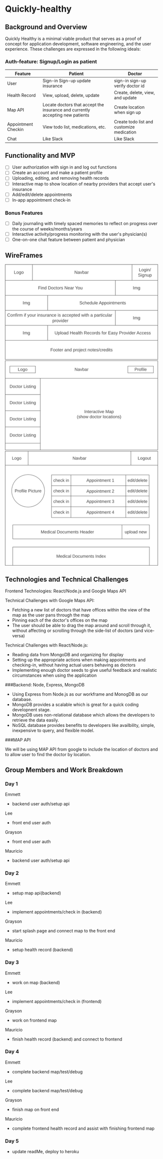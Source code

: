 # Quickly-healthy
## Background and Overview
Quickly Healthy is a minimal viable product that serves as a proof of concept for 
application development, software engineering, and the user experience. These 
challenges are expressed in the following ideals:

### Auth-feature: Signup/Login as patient

| Feature       | Patient                                                                       | Doctor                           |
|---------------|-------------------------------------------------------------------------------|----------------------------------|
| User          | Sign-in Sign-up update insurance                                              | sign-in sign-up verify doctor id |
| Health Record | View, upload, delete, update                                                  | Create, delete, view, and update |
| Map API       | Locate doctors that accept the insurance and currently accepting new patients | Create location when sign up     |
| Appointment Checkin | View todo list, medications, etc. | Create todo list and customize medication | 
| Chat | Like Slack | Like Slack |

## Functionality and MVP

- [ ] User authorization with sign in and log out functions
- [ ] Create an account and make a patient profile
- [ ] Uploading, editing, and removing health records
- [ ] Interactive map to show location of nearby providers that accept user's insurance
- [ ] Add/edit/delete appointments
- [ ] In-app appointment check-in

### Bonus Features

- [ ] Daily journaling with timely spaced memories to reflect on progress over the course of weeks/months/years
- [ ] Interactive activity/progress monitoring with the user's physician(s)
- [ ] One-on-one chat feature between patient and physician

## WireFrames

![alt text](https://github.com/lyhourlay1/Quickly-healthy/blob/main/assets/wireframes/splash.jpg?raw=true)
![alt text](https://github.com/lyhourlay1/Quickly-healthy/blob/main/assets/wireframes/home.jpg?raw=true)
![alt text](https://github.com/lyhourlay1/Quickly-healthy/blob/main/assets/wireframes/profile_page.jpg?raw=true)

## Technologies and Technical Challenges

Frontend Technologies: React/Node.js and Google Maps API

Technical Challenges with Google Maps API:

* Fetching a new list of doctors that have offices within the view of the map as the user pans through the map
* Pinning each of the doctor's offices on the map
* The user should be able to drag the map around and scroll through it, without affecting or scrolling through the side-list of doctors (and vice-versa)

Technical Challenges with React/Node.js:

* Reading data from MongoDB and organizing for display
* Setting up the appropriate actions when making appointments and checking-in, without having actual users behaving as doctors
* Implementing enough doctor seeds to give useful feedback and realistic circumstances when using the application

###Backend: Node, Express, MongoDB

* Using Express from Node.js as our workframe and MonogDB as our database.
* MongoDB provides a scalable which is great for a quick coding developnent stage.
* MongoDB uses non-relational database which allows the developers to retrieve the 
data easily.
* NoSQL database provides benefits to developers like availbility, simple,
inexpensive to query, and flexible model. 

###MAP API

We will be using MAP API from google to include the location of doctors and to
allow user to find the doctor by location. 



## Group Members and Work Breakdown
### Day 1
Emmett
* backend user auth/setup api

Lee
* front end user auth

Grayson
* front end user auth

Mauricio
* backend user auth/setup api

### Day 2
Emmett
* setup map api(backend)

Lee
* implement appointments/check in (backend)

Grayson
* start splash page and connect map to the front end

Mauricio
* setup health record (backend)
### Day 3
Emmett
* work on map (backend)

Lee
* implement appointments/check in (frontend)

Grayson
* work on frontend map

Mauricio
* finish health record (backend) and connect to frontend
### Day 4
Emmett
* complete backend map/test/debug

Lee
* complete backend map/test/debug

Grayson
* finish map on front end

Mauricio
* complete frontend health record and assist with finishing frontend map
### Day 5
* update readMe, deploy to heroku